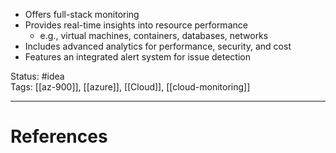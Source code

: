 - ﻿﻿Offers full-stack monitoring
- ﻿﻿Provides real-time insights into resource performance
	- ﻿﻿e.g., virtual machines, containers, databases, networks
- ﻿﻿Includes advanced analytics for performance, security, and cost
- ﻿﻿Features an integrated alert system for issue detection


Status: #idea  
Tags: [[az-900]], [[azure]], [[Cloud]], [[cloud-monitoring]]

---
# References
